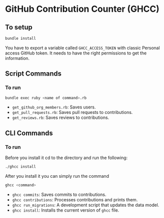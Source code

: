# GitHub Contribution Counter (GHCC)
## To setup
```bash
bundle install
```
You have to export a variable called `GHCC_ACCESS_TOKEN` with classic Personal access GitHub token.
It needs to have the right permissions to get the information.

## Script Commands
### To run
```bash
bundle exec ruby <name of command>.rb
```
- `get_github_org_members.rb`: Saves users.
- `get_pull_requests.rb`: Saves pull requests to contributions.
- `get_reviews.rb`: Saves reviews to contributions. 

## CLI Commands
### To run
Before you install it cd to the directory and run the following: 
```bash
./ghcc install
```
After you install it you can simply run the command
```bash
ghcc <command>
```
- `ghcc commits`: Saves commits to contributions.
- `ghcc contributions`: Processes contributions and prints them. 
- `ghcc run_migrations`: A development script that updates the data model. 
- `ghcc install`: Installs the current version of `ghcc` file. 